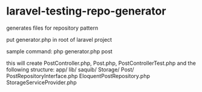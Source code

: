 laravel-testing-repo-generator
==============================

generates files for repository pattern

put generator.php in root of laravel project

sample command:
php generator.php post

this will create PostController.php, Post.php, PostControllerTest.php and the following structure:
app/
  lib/
    saquib/
      Storage/
        Post/
          PostRepositoryInterface.php
          EloquentPostRepository.php
        StorageServiceProvider.php
